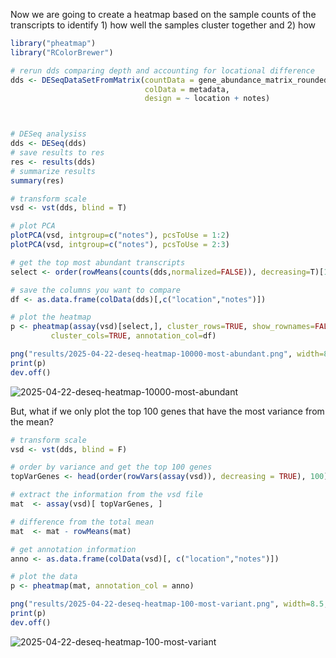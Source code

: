 Now we are going to create a heatmap based on the sample counts of the transcripts to identify 1) how well the samples cluster together and 2) how 


``` r
library("pheatmap")
library("RColorBrewer")

# rerun dds comparing depth and accounting for locational difference
dds <- DESeqDataSetFromMatrix(countData = gene_abundance_matrix_rounded,
                              colData = metadata,
                              design = ~ location + notes)



# DESeq analysiss
dds <- DESeq(dds)
# save results to res
res <- results(dds)
# summarize results 
summary(res)

# transform scale
vsd <- vst(dds, blind = T)

# plot PCA
plotPCA(vsd, intgroup=c("notes"), pcsToUse = 1:2)
plotPCA(vsd, intgroup=c("notes"), pcsToUse = 2:3)

# get the top most abundant transcripts
select <- order(rowMeans(counts(dds,normalized=FALSE)), decreasing=T)[1:10000]

# save the columns you want to compare
df <- as.data.frame(colData(dds)[,c("location","notes")])

# plot the heatmap
p <- pheatmap(assay(vsd)[select,], cluster_rows=TRUE, show_rownames=FALSE,
         cluster_cols=TRUE, annotation_col=df)

png("results/2025-04-22-deseq-heatmap-10000-most-abundant.png", width=8.5, height=11, units = "in", res = 300)
print(p)
dev.off()
```

![2025-04-22-deseq-heatmap-10000-most-abundant](https://github.com/user-attachments/assets/bd623ca5-f08c-420d-a57d-64e7b8332f99)


But, what if we only plot the top 100 genes that have the most variance from the mean?

``` r
# transform scale
vsd <- vst(dds, blind = F)

# order by variance and get the top 100 genes
topVarGenes <- head(order(rowVars(assay(vsd)), decreasing = TRUE), 100)

# extract the information from the vsd file
mat  <- assay(vsd)[ topVarGenes, ]

# difference from the total mean
mat  <- mat - rowMeans(mat)

# get annotation information 
anno <- as.data.frame(colData(vsd)[, c("location","notes")])

# plot the data
p <- pheatmap(mat, annotation_col = anno)

png("results/2025-04-22-deseq-heatmap-100-most-variant.png", width=8.5, height=11, units = "in", res = 300)
print(p)
dev.off()
```

![2025-04-22-deseq-heatmap-100-most-variant](https://github.com/user-attachments/assets/b7cdc0e1-f0fd-48fa-8e12-fe6993654afc)
